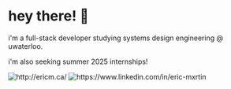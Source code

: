 # hey there! 🙉

i'm a full-stack developer studying systems design engineering @ uwaterloo. 

i'm also seeking summer 2025 internships!

<p>
  <a href="http://ericm.ca/" style="text-decoration:none;">
    <img src="https://img.shields.io/badge/-Portfolio-000?style=for-the-badge&amp;logo=Nextdotjs&amp;logoColor=white&amp;link=http://ericm.ca/"alt="http://ericm.ca/">
  </a>
  <a href="https://www.linkedin.com/in/eric-mxrtin" style="text-decoration:none;">
    <img src="https://img.shields.io/badge/-LinkedIn-000?style=for-the-badge&amp;logo=linkedin&amp;logoColor=white&amp;link=https://www.linkedin.com/in/eric-mxrtin"alt="https://www.linkedin.com/in/eric-mxrtin">
  </a>
</p>
